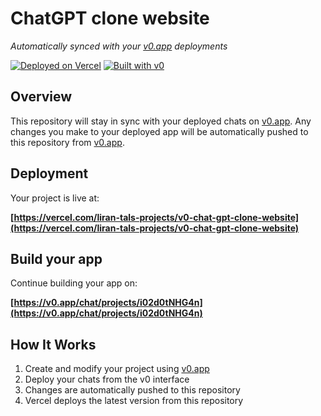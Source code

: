 # ChatGPT clone website

*Automatically synced with your [v0.app](https://v0.app) deployments*

[![Deployed on Vercel](https://img.shields.io/badge/Deployed%20on-Vercel-black?style=for-the-badge&logo=vercel)](https://vercel.com/liran-tals-projects/v0-chat-gpt-clone-website)
[![Built with v0](https://img.shields.io/badge/Built%20with-v0.app-black?style=for-the-badge)](https://v0.app/chat/projects/i02d0tNHG4n)

## Overview

This repository will stay in sync with your deployed chats on [v0.app](https://v0.app).
Any changes you make to your deployed app will be automatically pushed to this repository from [v0.app](https://v0.app).

## Deployment

Your project is live at:

**[https://vercel.com/liran-tals-projects/v0-chat-gpt-clone-website](https://vercel.com/liran-tals-projects/v0-chat-gpt-clone-website)**

## Build your app

Continue building your app on:

**[https://v0.app/chat/projects/i02d0tNHG4n](https://v0.app/chat/projects/i02d0tNHG4n)**

## How It Works

1. Create and modify your project using [v0.app](https://v0.app)
2. Deploy your chats from the v0 interface
3. Changes are automatically pushed to this repository
4. Vercel deploys the latest version from this repository
